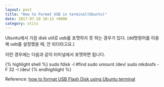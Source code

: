 ```yaml
---
layout: post
title: "How to Format USB in terminal(Ubuntu)"
date: 2017-07-10 10:13 +0900
category: utils
---
```


Ubuntu에서 가끔 disk util로 usb를 포맷하지 못 하는 경우가 있다.
(dd명령어를 이용해 usb를 설정했을 때, 안 되더라고요.)

이런 경우에는 다음과 같이 터미널에서 포맷하면 됩니다.

{% highlight shell %}
sudo fdisk -l #find <device name>
sudo umount /dev/<device name>
sudo mkdosfs -F 32 -I /dev/<device name>
{% endhighlight %}

Reference: [how to format USB Flash Disk using Ubuntu terminal]

[how to format USB Flash Disk using Ubuntu terminal]:https://askubuntu.com/questions/662935/how-to-format-usb-flash-disk-using-ubuntu-terminal
